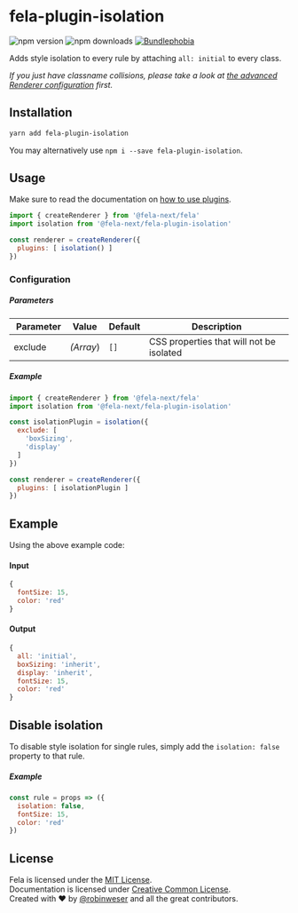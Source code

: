 # fela-plugin-isolation

<img alt="npm version" src="https://badge.fury.io/js/fela-plugin-isolation.svg"> <img alt="npm downloads" src="https://img.shields.io/npm/dm/fela-plugin-isolation.svg"> <a href="https://bundlephobia.com/result?p=fela-plugin-isolation@latest"><img alt="Bundlephobia" src="https://img.shields.io/bundlephobia/minzip/fela-plugin-isolation.svg"></a>

Adds style isolation to every rule by attaching `all: initial` to every class.

*If you just have classname collisions, please take a look at [the advanced Renderer configuration](https://fela.js.org/docs/advanced/RendererConfiguration.html) first.*

## Installation
```sh
yarn add fela-plugin-isolation
```
You may alternatively use `npm i --save fela-plugin-isolation`.


## Usage
Make sure to read the documentation on [how to use plugins](http://fela.js.org/docs/advanced/Plugins.html).

```javascript
import { createRenderer } from '@fela-next/fela'
import isolation from '@fela-next/fela-plugin-isolation'

const renderer = createRenderer({
  plugins: [ isolation() ]
})
```

### Configuration
##### Parameters
| Parameter | Value | Default | Description |
| --- | --- | --- | --- |
| exclude | *(Array*) | `[]` | CSS properties that will not be isolated |

##### Example
```javascript
import { createRenderer } from '@fela-next/fela'
import isolation from '@fela-next/fela-plugin-isolation'

const isolationPlugin = isolation({
  exclude: [
    'boxSizing',
    'display'
  ]
})

const renderer = createRenderer({
  plugins: [ isolationPlugin ]
})
```

## Example
Using the above example code:
#### Input
```javascript
{
  fontSize: 15,
  color: 'red'
}
```
#### Output
```javascript
{
  all: 'initial',
  boxSizing: 'inherit',
  display: 'inherit',
  fontSize: 15,
  color: 'red'
}
```

## Disable isolation
To disable style isolation for single rules, simply add the `isolation: false` property to that rule.

##### Example
```javascript
const rule = props => ({
  isolation: false,
  fontSize: 15,
  color: 'red'
})
```

## License
Fela is licensed under the [MIT License](http://opensource.org/licenses/MIT).<br>
Documentation is licensed under [Creative Common License](http://creativecommons.org/licenses/by/4.0/).<br>
Created with ♥ by [@robinweser](http://weser.io) and all the great contributors.
